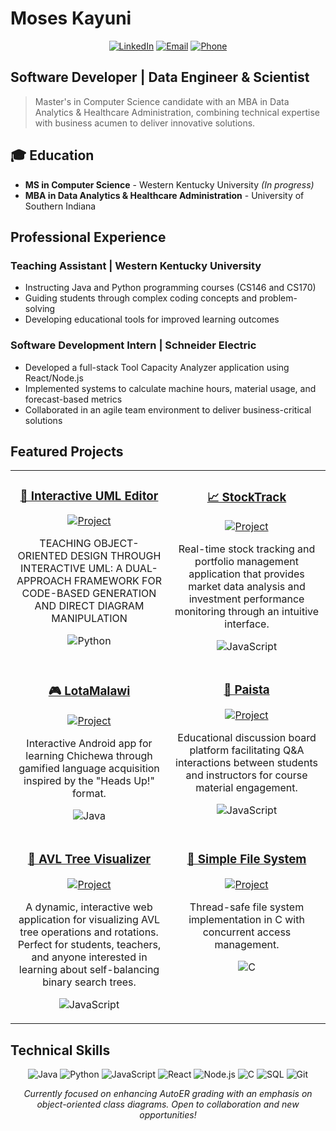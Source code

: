 # Moses Kayuni

<div align="center">
  
[![LinkedIn](https://img.shields.io/badge/LinkedIn-Connect-blue?style=for-the-badge&logo=linkedin)](https://www.linkedin.com/in/moses-kayuni-7915709b/)
[![Email](https://img.shields.io/badge/Email-Contact-red?style=for-the-badge&logo=gmail)](mailto:Kayunilow11@gmail.com)
[![Phone](https://img.shields.io/badge/Phone-260--901--9099-green?style=for-the-badge&logo=whatsapp)](tel:2609019099)
  
</div>

## Software Developer | Data Engineer & Scientist

> Master's in Computer Science candidate with an MBA in Data Analytics & Healthcare Administration, combining technical expertise with business acumen to deliver innovative solutions.

## 🎓 Education

- **MS in Computer Science** - Western Kentucky University *(In progress)*
- **MBA in Data Analytics & Healthcare Administration** - University of Southern Indiana

## Professional Experience

### Teaching Assistant | Western Kentucky University
- Instructing Java and Python programming courses (CS146 and CS170)
- Guiding students through complex coding concepts and problem-solving
- Developing educational tools for improved learning outcomes

### Software Development Intern | Schneider Electric
- Developed a full-stack Tool Capacity Analyzer application using React/Node.js
- Implemented systems to calculate machine hours, material usage, and forecast-based metrics
- Collaborated in an agile team environment to deliver business-critical solutions

## Featured Projects

<div align="center">
<table>
  <tr>
    <td width="50%" valign="top">
      <h3 align="center"><a href="https://github.com/Mkayuni/Thesis">📝 Interactive UML Editor</a></h3>
      <div align="center">
        <a href="https://github.com/Mkayuni/Thesis" target="_blank">
          <img src="https://img.shields.io/badge/View_Project-Thesis-blue?style=for-the-badge&logo=github" alt="Project"/>
        </a>
        <br />
        <p>TEACHING OBJECT-ORIENTED DESIGN THROUGH INTERACTIVE UML: A DUAL-APPROACH FRAMEWORK FOR CODE-BASED GENERATION AND DIRECT DIAGRAM MANIPULATION</p>
        <p><img src="https://img.shields.io/badge/Python-3776AB?style=flat-square&logo=python&logoColor=white" alt="Python"/></p>
      </div>
    </td>
    <td width="50%" valign="top">
      <h3 align="center"><a href="https://github.com/Mkayuni/stockTrack">📈 StockTrack</a></h3>
      <div align="center">
        <a href="https://github.com/Mkayuni/stockTrack" target="_blank">
          <img src="https://img.shields.io/badge/View_Project-StockTrack-blue?style=for-the-badge&logo=github" alt="Project"/>
        </a>
        <br />
        <p>Real-time stock tracking and portfolio management application that provides market data analysis and investment performance monitoring through an intuitive interface.</p>
        <p><img src="https://img.shields.io/badge/JavaScript-F7DF1E?style=flat-square&logo=javascript&logoColor=black" alt="JavaScript"/></p>
      </div>
    </td>
  </tr>
  <tr>
    <td width="50%" valign="top">
      <h3 align="center"><a href="https://github.com/Mkayuni/LotoAndroid">🎮 LotaMalawi</a></h3>
      <div align="center">
        <a href="https://github.com/Mkayuni/LotoAndroid" target="_blank">
          <img src="https://img.shields.io/badge/View_Project-LotaMalawi-blue?style=for-the-badge&logo=github" alt="Project"/>
        </a>
        <br />
        <p>Interactive Android app for learning Chichewa through gamified language acquisition inspired by the "Heads Up!" format.</p>
        <p><img src="https://img.shields.io/badge/Java-ED8B00?style=flat-square&logo=java&logoColor=white" alt="Java"/></p>
      </div>
    </td>
    <td width="50%" valign="top">
      <h3 align="center"><a href="https://github.com/Lockwood-02/Paista">💬 Paista</a></h3>
      <div align="center">
        <a href="https://github.com/Lockwood-02/Paista" target="_blank">
          <img src="https://img.shields.io/badge/View_Project-Paista-blue?style=for-the-badge&logo=github" alt="Project"/>
        </a>
        <br />
        <p>Educational discussion board platform facilitating Q&A interactions between students and instructors for course material engagement.</p>
        <p><img src="https://img.shields.io/badge/JavaScript-F7DF1E?style=flat-square&logo=javascript&logoColor=black" alt="JavaScript"/></p>
      </div>
    </td>
  </tr>
  <tr>
    <td width="50%" valign="top">
      <h3 align="center"><a href="https://github.com/Mkayuni/avlTree">🌳 AVL Tree Visualizer</a></h3>
      <div align="center">
        <a href="https://github.com/Mkayuni/avlTree" target="_blank">
          <img src="https://img.shields.io/badge/View_Project-AVLTree-blue?style=for-the-badge&logo=github" alt="Project"/>
        </a>
        <br />
        <p>A dynamic, interactive web application for visualizing AVL tree operations and rotations. Perfect for students, teachers, and anyone interested in learning about self-balancing binary search trees.</p>
        <p><img src="https://img.shields.io/badge/JavaScript-F7DF1E?style=flat-square&logo=javascript&logoColor=black" alt="JavaScript"/></p>
      </div>
    </td>
    <td width="50%" valign="top">
      <h3 align="center"><a href="https://github.com/Mkayuni/Simple-File-System">💾 Simple File System</a></h3>
      <div align="center">
        <a href="https://github.com/Mkayuni/Simple-File-System" target="_blank">
          <img src="https://img.shields.io/badge/View_Project-SFS-blue?style=for-the-badge&logo=github" alt="Project"/>
        </a>
        <br />
        <p>Thread-safe file system implementation in C with concurrent access management.</p>
        <p><img src="https://img.shields.io/badge/C-00599C?style=flat-square&logo=c&logoColor=white" alt="C"/></p>
      </div>
    </td>
  </tr>
</table>
</div>

## Technical Skills

<div align="center">

![Java](https://img.shields.io/badge/-Java-ED8B00?style=for-the-badge&logo=java&logoColor=white)
![Python](https://img.shields.io/badge/-Python-3776AB?style=for-the-badge&logo=python&logoColor=white)
![JavaScript](https://img.shields.io/badge/-JavaScript-F7DF1E?style=for-the-badge&logo=javascript&logoColor=black)
![React](https://img.shields.io/badge/-React-61DAFB?style=for-the-badge&logo=react&logoColor=black)
![Node.js](https://img.shields.io/badge/-Node.js-339933?style=for-the-badge&logo=node.js&logoColor=white)
![C](https://img.shields.io/badge/-C-00599C?style=for-the-badge&logo=c&logoColor=white)
![SQL](https://img.shields.io/badge/-SQL-4479A1?style=for-the-badge&logo=mysql&logoColor=white)
![Git](https://img.shields.io/badge/-Git-F05032?style=for-the-badge&logo=git&logoColor=white)

</div>


<div align="center">
  <i>Currently focused on enhancing AutoER grading with an emphasis on object-oriented class diagrams. Open to collaboration and new opportunities!</i>
</div>
